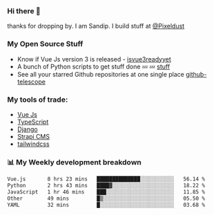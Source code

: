 ### Hi there 👋

thanks for dropping by.
I am Sandip. I build stuff at [@Pixeldust](github.com/pixeldust-in/)

###  **My Open Source Stuff**

 - Know if Vue Js version 3 is released -  [isvue3readyyet](https://github.com/sandiprb/isvue3readyyet)
 - A bunch of Python scripts to get stuff done 💤 💤 [stuff](https://github.com/sandiprb/stuff)
 - See all your starred Github repositories at one single place [github-telescope](https://github.com/sandiprb/github-telescope)



###  **My tools of trade:**
 - [Vue Js](https://github.com/vuejs/vue/)
 - [TypeScript](https://github.com/microsoft/TypeScript)
 - [Django](github.com/django/django)
 - [Strapi CMS](github.com/strapi/strapi)
 - [tailwindcss](https://github.com/tailwindlabs/tailwindcss)


###  📊 **My Weekly development breakdown**
<!--START_SECTION:waka-->

```txt
Vue.js       8 hrs 23 mins   ██████████████░░░░░░░░░░░   56.14 %
Python       2 hrs 43 mins   ████▓░░░░░░░░░░░░░░░░░░░░   18.22 %
JavaScript   1 hr 46 mins    ███░░░░░░░░░░░░░░░░░░░░░░   11.85 %
Other        49 mins         █▒░░░░░░░░░░░░░░░░░░░░░░░   05.50 %
YAML         32 mins         █░░░░░░░░░░░░░░░░░░░░░░░░   03.68 %
```

<!--END_SECTION:waka-->
